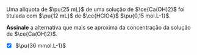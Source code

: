 Uma alíquota de $\pu{25 mL}$ de uma solução de $\ce{Ca(OH)2}$ foi titulada com $\pu{12 mL}$ de $\ce{HClO4}$ $\pu{0,15 mol.L-1}$.

**Assinale** a alternativa que mais se aproxima da concentração da solução de $\ce{Ca(OH)2}$.

- [x] $\pu{36 mmol.L-1}$

